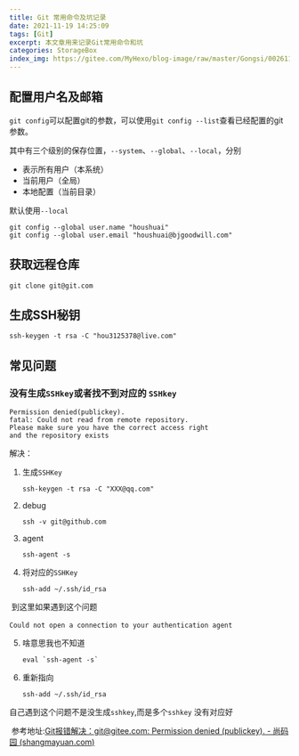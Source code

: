 ```yaml
---
title: Git 常用命令及坑记录
date: 2021-11-19 14:25:09
tags: [Git]
excerpt: 本文章用来记录Git常用命令和坑
categories: StorageBox
index_img: https://gitee.com/MyHexo/blog-image/raw/master/Gongsi/0026119fded9dc031f1cdc028cd5b535.jpeg
---
```


## 配置用户名及邮箱

`git config`可以配置git的参数，可以使用`git config --list`查看已经配置的git参数。

其中有三个级别的保存位置，`--system`、`--global`、`--local`，分别

- 表示所有用户（本系统）
- 当前用户（全局）
- 本地配置（当前目录）

默认使用`--local`


```shell
git config --global user.name "houshuai" 
git config --global user.email "houshuai@bjgoodwill.com"
```

## 获取远程仓库

``` shell
git clone git@git.com
```

## 生成SSH秘钥

``` shell
ssh-keygen -t rsa -C "hou3125378@live.com"
```

## 常见问题

### 没有生成`SSHkey`或者找不到对应的 `SSHkey`

``` shell
Permission denied(publickey).
fatal: Could not read from remote repository.
Please make sure you have the correct access right 
and the repository exists
```

解决：

1. 生成`SSHKey`

   ``` shell
   ssh-keygen -t rsa -C "XXX@qq.com"
   ```

2. debug

   ``` shell
   ssh -v git@github.com
   ```

3. agent

   ``` shell
   ssh-agent -s
   ```

4. 将对应的`SSHKey`

   ``` shell
   ssh-add ~/.ssh/id_rsa
   ```

​		到这里如果遇到这个问题

​		`Could not open a connection to your authentication agent`

5. 啥意思我也不知道

   ``` shell
   eval `ssh-agent -s`
   ```

6. 重新指向

   ``` shell
   ssh-add ~/.ssh/id_rsa
   ```

​	自己遇到这个问题不是没生成`sshkey`,而是多个`sshkey` 没有对应好

​	参考地址:[Git报错解决：git@gitee.com: Permission denied (publickey). - 尚码园 (shangmayuan.com)](https://www.shangmayuan.com/a/39405a3fee8f4ce0aca1bc39.html)

